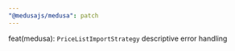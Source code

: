 ```yaml
---
"@medusajs/medusa": patch
---
```


feat(medusa): `PriceListImportStrategy` descriptive error handling
